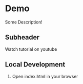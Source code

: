 # Demo

Some Description!

## Subheader

Watch tutorial on youtube

## Local Development

1. Open index.html in your browser
